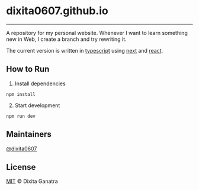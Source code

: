 # dixita0607.github.io
<hr/>

A repository for my personal website. Whenever I want to learn something new in
Web, I create a branch and try rewriting it.

The current version is written in [typescript](https://www.typescriptlang.org/)
using [next](https://nextjs.org/) and [react](https://reactjs.org/).

## How to Run

1. Install dependencies
```shell
npm install
```
2. Start development
```shell
npm run dev
```

## Maintainers

[@dixita0607](https://github.com/dixita0607)

## License
[MIT](./LICENSE.txt) © Dixita Ganatra

